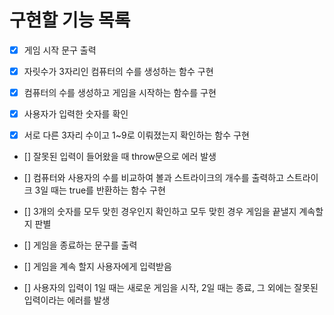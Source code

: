 # 구현할 기능 목록

- [x] 게임 시작 문구 출력

- [x] 자릿수가 3자리인 컴퓨터의 수를 생성하는 함수 구현

- [x] 컴퓨터의 수를 생성하고 게임을 시작하는 함수를 구현

- [x] 사용자가 입력한 숫자를 확인

- [x] 서로 다른 3자리 수이고 1~9로 이뤄졌는지 확인하는 함수 구현

- [] 잘못된 입력이 들어왔을 때 throw문으로 에러 발생

- [] 컴퓨터와 사용자의 수를 비교하여 볼과 스트라이크의 개수를 출력하고 스트라이크 3일 때는 true를 반환하는 함수 구현

- [] 3개의 숫자를 모두 맞힌 경우인지 확인하고 모두 맞힌 경우 게임을 끝낼지 계속할지 판별

- [] 게임을 종료하는 문구를 출력

- [] 게임을 계속 할지 사용자에게 입력받음

- [] 사용자의 입력이 1일 때는 새로운 게임을 시작, 2일 때는 종료, 그 외에는 잘못된 입력이라는 에러를 발생

